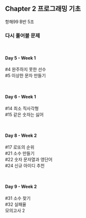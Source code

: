 ## Chapter 2 프로그래밍 기초
항해99 B반 5조


### 다시 풀어볼 문제
<br>

#### Day 5 - Week 1
#4 완주하지 못한 선수<br>
#5 이상한 문자 만들기

<br>

#### Day 6 - Week 1
#14 최소 직사각형<br>
#15 같은 숫자는 싫어

<br>

#### Day 8 - Week 2
#17 로또의 순위<br>
#21 소수 만들기<br>
#22 숫자 문자열과 영단어<br>
#24 신규 아이디 추천<br>

<br>

#### Day 9 - Week 2
#31 소수 찾기<br>
#32 실패율<br>
모의고사 2<br>

<br>
